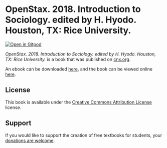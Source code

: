 # OpenStax. 2018. Introduction to Sociology. edited by H. Hyodo. Houston, TX: Rice University.

[![Open in Gitpod](https://gitpod.io/button/open-in-gitpod.svg)](https://gitpod.io/from-referrer/)

_OpenStax. 2018. Introduction to Sociology. edited by H. Hyodo. Houston, TX: Rice University._ is a book that was published on [cnx.org](https://cnx.org/).

An ebook can be downloaded [here](https://github.com/cnx-user-books/cnxbook-openstax-2018-introduction-to-sociology-edited-by-h-hyodo-houston-tx-rice-university/releases/latest), and the book can be viewed online [here](https://github.com/cnx-user-books/cnxbook-openstax-2018-introduction-to-sociology-edited-by-h-hyodo-houston-tx-rice-university/releases/latest).

## License
This book is available under the [Creative Commons Attribution License](./LICENSE) license.

## Support
If you would like to support the creation of free textbooks for students, your [donations are welcome](https://riceconnect.rice.edu/donation/support-openstax-banner).
